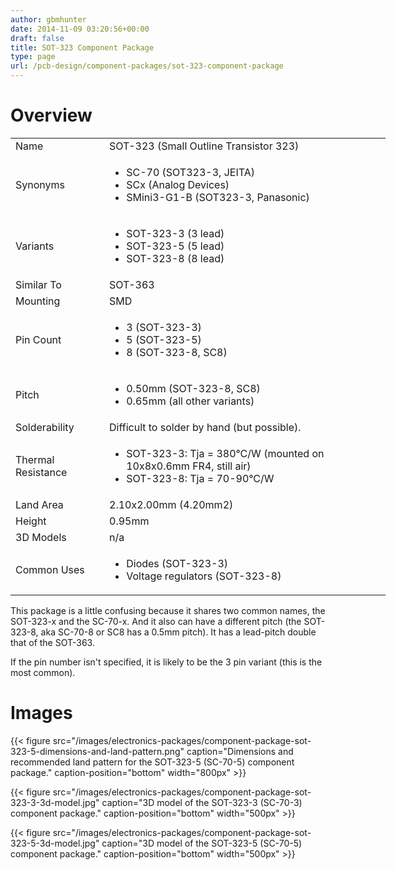 ```yaml
---
author: gbmhunter
date: 2014-11-09 03:20:56+00:00
draft: false
title: SOT-323 Component Package
type: page
url: /pcb-design/component-packages/sot-323-component-package
---
```


# Overview


<table style="width: 600px;" >
<tbody >
<tr >

<td >Name
</td>

<td >SOT-323 (Small Outline Transistor 323)
</td>
</tr>
<tr >

<td >Synonyms
</td>

<td >



  * SC-70 (SOT323-3, JEITA)
  * SCx (Analog Devices)
  * SMini3-G1-B (SOT323-3, Panasonic)


</td>
</tr>
<tr >

<td >Variants
</td>

<td >



  * SOT-323-3 (3 lead)
  * SOT-323-5 (5 lead)
  * SOT-323-8 (8 lead)


</td>
</tr>
<tr >

<td >Similar To
</td>

<td >SOT-363
</td>
</tr>
<tr >

<td >Mounting
</td>

<td >SMD
</td>
</tr>
<tr >

<td >Pin Count
</td>

<td >



  * 3 (SOT-323-3)
  * 5 (SOT-323-5)
  * 8 (SOT-323-8, SC8)


</td>
</tr>
<tr >

<td >Pitch
</td>

<td >



  * 0.50mm (SOT-323-8, SC8)
  * 0.65mm (all other variants)


</td>
</tr>
<tr >

<td >Solderability
</td>

<td >Difficult to solder by hand (but possible).
</td>
</tr>
<tr >

<td >Thermal Resistance
</td>

<td >



  * SOT-323-3: Tja = 380°C/W (mounted on 10x8x0.6mm FR4, still air)
  * SOT-323-8: Tja = 70-90°C/W


</td>
</tr>
<tr >

<td >Land Area
</td>

<td >2.10x2.00mm (4.20mm2)
</td>
</tr>
<tr >

<td >Height
</td>

<td >0.95mm
</td>
</tr>
<tr >

<td >3D Models
</td>

<td >n/a
</td>
</tr>
<tr >

<td >Common Uses
</td>

<td >



  * Diodes (SOT-323-3)
  * Voltage regulators (SOT-323-8)


</td>
</tr>
</tbody>
</table>


This package is a little confusing because it shares two common names, the SOT-323-x and the SC-70-x. And it also can have a different pitch (the SOT-323-8, aka SC-70-8 or SC8 has a 0.5mm pitch). It has a lead-pitch double that of the SOT-363.




If the pin number isn't specified, it is likely to be the 3 pin variant (this is the most common).




# Images




{{< figure src="/images/electronics-packages/component-package-sot-323-5-dimensions-and-land-pattern.png" caption="Dimensions and recommended land pattern for the SOT-323-5 (SC-70-5) component package." caption-position="bottom" width="800px" >}}




{{< figure src="/images/electronics-packages/component-package-sot-323-3-3d-model.jpg" caption="3D model of the SOT-323-3 (SC-70-3) component package." caption-position="bottom" width="500px" >}}




{{< figure src="/images/electronics-packages/component-package-sot-323-5-3d-model.jpg" caption="3D model of the SOT-323-5 (SC-70-5) component package." caption-position="bottom" width="500px" >}}

